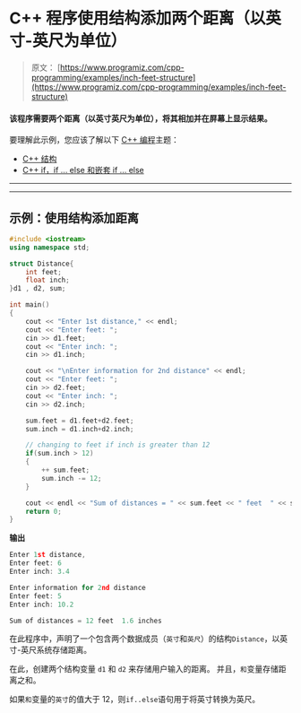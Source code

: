 # C++ 程序使用结构添加两个距离（以英寸-英尺为单位）

> 原文： [https://www.programiz.com/cpp-programming/examples/inch-feet-structure](https://www.programiz.com/cpp-programming/examples/inch-feet-structure)

#### 该程序需要两个距离（以英寸英尺为单位），将其相加并在屏幕上显示结果。

要理解此示例，您应该了解以下 [C++ 编程](/cpp-programming "C++ tutorial")主题：

*   [C++ 结构](/cpp-programming/structure)
*   [C++  if，if ... else 和嵌套 if ... else](/cpp-programming/if-else)

* * *

* * *

## 示例：使用结构添加距离

```cpp
#include <iostream>
using namespace std;

struct Distance{
    int feet;
    float inch;
}d1 , d2, sum;

int main()
{
    cout << "Enter 1st distance," << endl;
    cout << "Enter feet: ";
    cin >> d1.feet;
    cout << "Enter inch: ";
    cin >> d1.inch;

    cout << "\nEnter information for 2nd distance" << endl;
    cout << "Enter feet: ";
    cin >> d2.feet;
    cout << "Enter inch: ";
    cin >> d2.inch;

    sum.feet = d1.feet+d2.feet;
    sum.inch = d1.inch+d2.inch;

    // changing to feet if inch is greater than 12
    if(sum.inch > 12)
    {
        ++ sum.feet;
        sum.inch -= 12;
    } 

    cout << endl << "Sum of distances = " << sum.feet << " feet  " << sum.inch << " inches";
    return 0;
} 
```

**输出**

```cpp
Enter 1st distance,
Enter feet: 6
Enter inch: 3.4

Enter information for 2nd distance
Enter feet: 5
Enter inch: 10.2

Sum of distances = 12 feet  1.6 inches 
```

在此程序中，声明了一个包含两个数据成员（`英寸`和`英尺`）的结构`Distance`，以英寸-英尺系统存储距离。

在此，创建两个结构变量 `d1` 和 `d2` 来存储用户输入的距离。 并且，`和`变量存储距离之和。

如果`和`变量的`英寸`的值大于 12，则`if..else`语句用于将英寸转换为英尺。